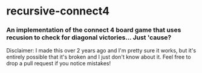 # recursive-connect4
### An implementation of the connect 4 board game that uses recusion to check for diagonal victories... Just 'cause?

Disclaimer: I made this over 2 years ago and I'm pretty sure it works, but it's entirely possible that it's broken and I just don't know about it. Feel free to drop a pull request if you notice mistakes!
